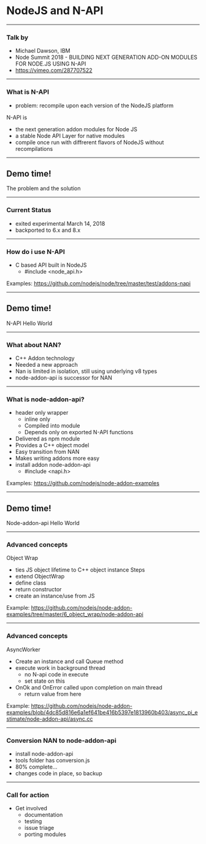 # NodeJS and N-API

---
### Talk by
- Michael Dawson, IBM
- Node Summit 2018 - BUILDING NEXT GENERATION ADD-ON MODULES FOR NODE.JS USING N-API
- https://vimeo.com/287707522


---
### What is N-API
- problem: recompile upon each version of the NodeJS platform

N-API is
- the next generation addon modules for Node JS
- a stable Node API Layer for native modules
- compile once run with diffrerent flavors of NodeJS without recompilations

---
<!-- .slide: data-background="url('images/demo.jpg')" data-background-size="cover" --> 
<!-- .slide: class="lab" -->
## Demo time!
The problem and the solution

---
### Current Status
- exited experimental March 14, 2018
- backported to 6.x and 8.x

---
### How do i use N-API
- C based API built in NodeJS
    - #include <node_api.h>

Examples:
https://github.com/nodejs/node/tree/master/test/addons-napi

---
<!-- .slide: data-background="url('images/demo.jpg')" data-background-size="cover" --> 
<!-- .slide: class="lab" -->
## Demo time!
N-API Hello World

---
### What about NAN?
- C++ Addon technology
- Needed a new approach
- Nan is limited in isolation, still using underlying v8 types
- node-addon-api is successor for NAN
    
---
### What is node-addon-api?
- header only wrapper
    - inline only
    - Compiled into module
    - Depends only on exported N-API functions
- Delivered as npm module
- Provides a C++ object model
- Easy transition from NAN
- Makes writing addons more easy
- install addon node-addon-api
    - #include <napi.h>

Examples:
https://github.com/nodejs/node-addon-examples 

---
<!-- .slide: data-background="url('images/demo.jpg')" data-background-size="cover" --> 
<!-- .slide: class="lab" -->
## Demo time!
Node-addon-api Hello World

---
### Advanced concepts
Object Wrap
- ties JS object lifetime to C++ object instance
Steps
- extend ObjectWrap
- define class
- return constructor
- create an instance/use from JS

Example: 
https://github.com/nodejs/node-addon-examples/tree/master/6_object_wrap/node-addon-api


---
### Advanced concepts
AsyncWorker
- Create an instance and call Queue method
- execute work in background thread
    - no N-api code in execute
    - set state on this
- OnOk and OnError called upon completion on main thread
    - return value from here


Example: 
https://github.com/nodejs/node-addon-examples/blob/4dc85d816e6a1ef641be416b5397e1813960b403/async_pi_estimate/node-addon-api/async.cc

---
### Conversion NAN to node-addon-api
- install node-addon-api
- tools folder has conversion.js
- 80% complete...
- changes code in place, so backup


---
### Call for action
- Get involved
    - documentation
    - testing
    - issue triage
    - porting modules




